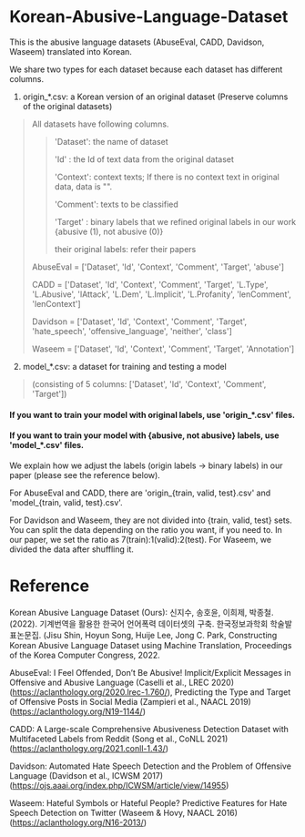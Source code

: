 # Korean-Abusive-Language-Dataset

This is the abusive language datasets (AbuseEval, CADD, Davidson, Waseem) translated into Korean.

We share two types for each dataset because each dataset has different columns.
1. origin_*.csv: a Korean version of an original dataset (Preserve columns of the original datasets)
> All datasets have following columns.
>> 'Dataset': the name of dataset
>> 
>> 'Id'     : the Id of text data from the original dataset
>> 
>> 'Context': context texts; If there is no context text in original data, data is "".
>> 
>> 'Comment': texts to be classified
>> 
>> 'Target' : binary labels that we refined original labels in our work {abusive (1), not abusive (0)}
>> 
>> their original labels: refer their papers
>
> AbuseEval = ['Dataset', 'Id', 'Context', 'Comment', 'Target', 'abuse']
> 
> CADD = ['Dataset', 'Id', 'Context', 'Comment', 'Target', 'L.Type', 'L.Abusive', 'lAttack', 'L.Dem', 'L.Implicit', 'L.Profanity', 'lenComment', 'lenContext']
> 
> Davidson = ['Dataset', 'Id', 'Context', 'Comment', 'Target', 'hate_speech', 'offensive_language', 'neither', 'class']
> 
> Waseem = ['Dataset', 'Id', 'Context', 'Comment', 'Target', 'Annotation']

2. model_*.csv: a dataset for training and testing a model
> (consisting of 5 columns: ['Dataset', 'Id', 'Context', 'Comment', 'Target'])

#### If you want to train your model with original labels, use 'origin_*.csv' files.
#### If you want to train your model with {abusive, not abusive} labels, use 'model_*.csv' files.
We explain how we adjust the labels (origin labels -> binary labels) in our paper (please see the reference below).


For AbuseEval and CADD, there are 'origin_{train, valid, test}.csv' and 'model_{train, valid, test}.csv'.

For Davidson and Waseem, they are not divided into {train, valid, test} sets.
You can split the data depending on the ratio you want, if you need to.
In our paper, we set the ratio as 7(train):1(valid):2(test).
For Waseem, we divided the data after shuffling it. 


# Reference
Korean Abusive Language Dataset (Ours): 신지수, 송호윤, 이희제, 박종철. (2022). 기계번역을 활용한 한국어 언어폭력 데이터셋의 구축. 한국정보과학회 학술발표논문집. (Jisu Shin, Hoyun Song, Huije Lee, Jong C. Park, Constructing Korean Abusive Language Dataset using Machine Translation, Proceedings of the Korea Computer Congress, 2022.

AbuseEval: I Feel Offended, Don’t Be Abusive! Implicit/Explicit Messages in Offensive and Abusive Language (Caselli et al., LREC 2020) (https://aclanthology.org/2020.lrec-1.760/), Predicting the Type and Target of Offensive Posts in Social Media (Zampieri et al., NAACL 2019) (https://aclanthology.org/N19-1144/)

CADD: A Large-scale Comprehensive Abusiveness Detection Dataset with Multifaceted Labels from Reddit (Song et al., CoNLL 2021) (https://aclanthology.org/2021.conll-1.43/)

Davidson: Automated Hate Speech Detection and the Problem of Offensive Language (Davidson et al., ICWSM 2017) (https://ojs.aaai.org/index.php/ICWSM/article/view/14955)

Waseem: Hateful Symbols or Hateful People? Predictive Features for Hate Speech Detection on Twitter (Waseem & Hovy, NAACL 2016) (https://aclanthology.org/N16-2013/)
